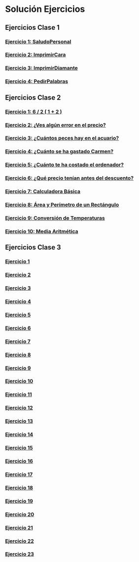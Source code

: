 # Solución Ejercicios

## Ejercicios Clase 1

### [Ejercicio 1:  SaludoPersonal](EjerciciosClase01/SaludoPersonal.java)

### [Ejercicio 2:  ImprimirCara](EjerciciosClase01/ImprimirCara.java)

### [Ejercicio 3:  ImprimirDiamante](EjerciciosClase01/ImprimirDiamante.java)

### [Ejercicio 4:  PedirPalabras](EjerciciosClase01/PedirPalabras.java)

## Ejercicios Clase 2

### [Ejercicio 1:  6 / 2 ( 1 + 2 )](EjerciciosClase02/Ejercicio1.java)

### [Ejercicio 2: ¿Ves algún error en el precio?](EjerciciosClase02/Ejercicio2.java)

### [Ejercicio 3: ¿Cuántos peces hay en el acuario?](EjerciciosClase02/Ejercicio3.java)

### [Ejercicio 4: ¿Cuánto se ha gastado Carmen?](EjerciciosClase02/Ejercicio1.java)

### [Ejercicio 5: ¿Cuánto te ha costado el ordenador?](EjerciciosClase02/Ejercicio1.java)

### [Ejercicio 6: ¿Qué precio tenían antes del descuento?](EjerciciosClase02/Ejercicio1.java)

### [Ejercicio 7: Calculadora Básica](EjerciciosClase02/Ejercicio1.java)

### [Ejercicio 8: Área y Perímetro de un Rectángulo](EjerciciosClase02/Ejercicio1.java)

### [Ejercicio 9: Conversión de Temperaturas](EjerciciosClase02/Ejercicio1.java)

### [Ejercicio 10: Media Aritmética](EjerciciosClase02/Ejercicio1.java)

## Ejercicios Clase 3

### [Ejercicio 1](EjerciciosClase03/Ejercicio1.java)

### [Ejercicio 2](EjerciciosClase03/Ejercicio2.java)

### [Ejercicio 3](EjerciciosClase03/Ejercicio3.java)

### [Ejercicio 4](EjerciciosClase03/Ejercicio4.java)

### [Ejercicio 5](EjerciciosClase03/Ejercicio5.java)

### [Ejercicio 6](EjerciciosClase03/Ejercicio6.java)

### [Ejercicio 7](EjerciciosClase03/Ejercicio7.java)

### [Ejercicio 8](EjerciciosClase03/Ejercicio8.java)

### [Ejercicio 9](EjerciciosClase03/Ejercicio9.java)

### [Ejercicio 10](EjerciciosClase03/Ejercicio10.java)

### [Ejercicio 11](EjerciciosClase03/Ejercicio11.java)

### [Ejercicio 12](EjerciciosClase03/Ejercicio12.java)

### [Ejercicio 13](EjerciciosClase03/Ejercicio13.java)

### [Ejercicio 14](EjerciciosClase03/Ejercicio14.java)

### [Ejercicio 15](EjerciciosClase03/Ejercicio15.java)

### [Ejercicio 16](EjerciciosClase03/Ejercicio16.java)

### [Ejercicio 17](EjerciciosClase03/Ejercicio17.java)

### [Ejercicio 18](EjerciciosClase03/Ejercicio18.java)

### [Ejercicio 19](EjerciciosClase03/Ejercicio19.java)

### [Ejercicio 20](EjerciciosClase03/Ejercicio20.java)

### [Ejercicio 21](EjerciciosClase03/Ejercicio21.java)

### [Ejercicio 22](EjerciciosClase03/Ejercicio22.java)

### [Ejercicio 23](EjerciciosClase03/Ejercicio23.java)